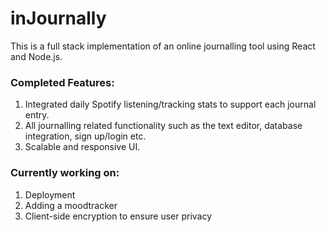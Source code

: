 # inJournally
This is a full stack implementation of an online journalling tool using React and Node.js.

### Completed Features:
1. Integrated daily Spotify listening/tracking stats to support each journal entry.
2. All journalling related functionality such as the text editor, database integration, sign up/login etc.
3. Scalable and responsive UI.

### Currently working on:
1. Deployment
2. Adding a moodtracker
3. Client-side encryption to ensure user privacy
